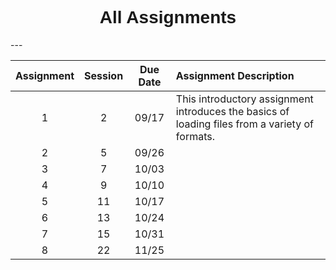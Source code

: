 <h1  style="font-family:  Verdana,  Geneva,  sans-serif;  font-size:  28px;  text-align:center;">All  Assignments</h1> 
--- 

|  Assignment  |  Session  |  Due  Date  |  Assignment  Description  |
|  :---:  |  :---:  |  :---:  |  :-----  |
|  1  |  2  |  09/17  |  This  introductory  assignment  introduces  the  basics  of  loading  files  from  a  variety  of  formats.    |
|  2  |  5  |  09/26  |    |
|  3  |  7  |  10/03  |    |
|  4  |  9  |  10/10  |    |
|  5  |  11  |  10/17  |    |
|  6  |  13  |  10/24  |    |
|  7  |  15  |  10/31  |    |
|  8  |  22  |  11/25  |    |
